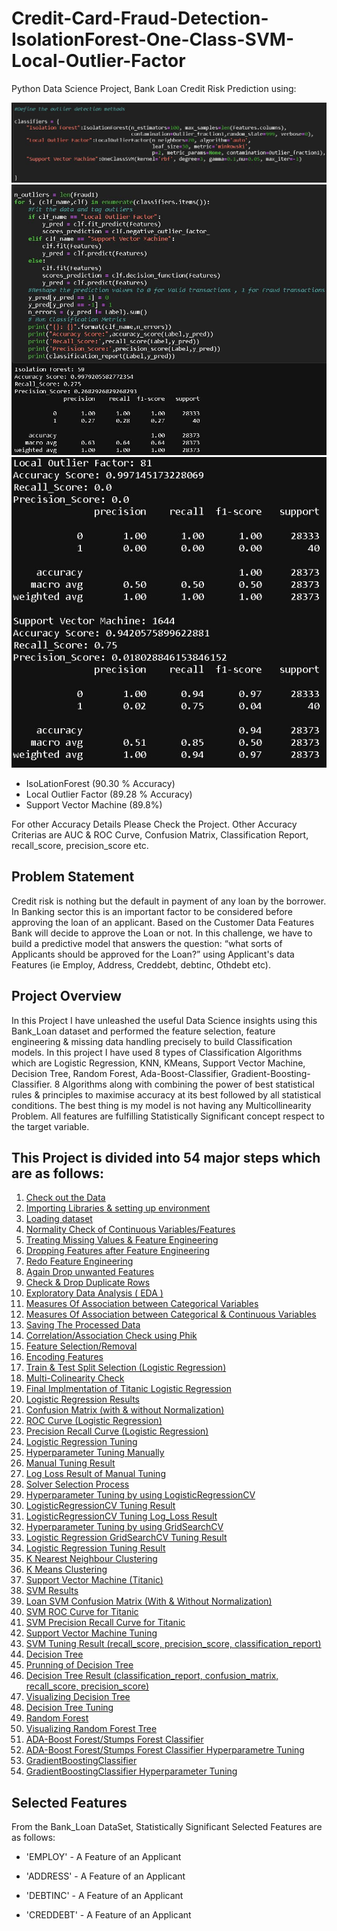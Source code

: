 # Credit-Card-Fraud-Detection-IsolationForest-One-Class-SVM-Local-Outlier-Factor
Python Data Science Project, Bank Loan Credit Risk Prediction using:

![](Images/Cr1.JPG)
![](Images/Cr2.JPG)
![](Images/Cr3.JPG)

- IsoLationForest (90.30 % Accuracy)
- Local Outlier Factor (89.28 % Accuracy)
- Support Vector Machine (89.8%)

For other Accuracy Details Please Check the Project. Other Accuracy Criterias are AUC & ROC Curve, Confusion Matrix, Classification Report, recall_score, precision_score etc.

## Problem Statement
Credit risk is nothing but the default in payment of any loan by the borrower. In Banking sector this is an important factor to be considered before approving the loan of an applicant. Based on the Customer Data Features Bank will decide to approve the Loan or not.
In this challenge, we have to build a predictive model that answers the question: “what sorts of Applicants should be approved for the Loan?” using Applicant's data Features (ie Employ, Address, Creddebt, debtinc, Othdebt etc).

## Project Overview
In this Project I have unleashed the useful Data Science insights using this Bank_Loan dataset and performed the feature selection, feature engineering & missing data handling precisely to build Classification models. In this project I have used 8 types of Classification Algorithms which are Logistic Regression, KNN, KMeans, Support Vector Machine, Decision Tree, Random Forest, Ada-Boost-Classifier, Gradient-Boosting-Classifier. 8 Algorithms along with combining the power of best statistical rules & principles to maximise accuracy at its best followed by all statistical conditions. The best thing is my model is not having any Multicollinearity Problem. All features are fulfilling Statistically Significant concept respect to the target variable.

## This Project is divided into 54 major steps which are as follows:
1. [Check out the Data](#data-check)
2. [Importing Libraries & setting up environment](#imp-lib)
3. [Loading dataset](#data-load)
4. [Normality Check of Continuous Variables/Features](#norm-check)
5. [Treating Missing Values & Feature Engineering](#miss-val)
6. [Dropping Features after Feature Engineering](#drop-feature)
7. [Redo Feature Engineering](#redo-feature)
8. [Again Drop unwanted Features](#again-drop)
9. [Check & Drop Duplicate Rows](#drop-dupli)
10. [Exploratory Data Analysis ( EDA )](#data-expo)
11. [Measures Of Association between Categorical Variables](#cate-asso)
12. [Measures Of Association between Categorical & Continuous Variables](#cate-continu)
13. [Saving The Processed Data](#save-data)
14. [Correlation/Association Check using Phik](#corr-check)
15. [Feature Selection/Removal](#feature-removal)
16. [Encoding Features](#feature-removal)
17. [Train & Test Split Selection (Logistic Regression)](#train-split)
18. [Multi-Colinearity Check](#multi-check)
19. [Final Implmentation of Titanic Logistic Regression](#final-model)
20. [Logistic Regression Results](#log-result)
21. [Confusion Matrix (with & without Normalization)](#conf-norm)
22. [ROC Curve (Logistic Regression)](#ROC-Curve)
23. [Precision Recall Curve (Logistic Regression)](#Recall-Curve)
24. [Logistic Regression Tuning](#Log-Tuning)
26. [Hyperparameter Tuning Manually](#Manual-Tuning)
27. [Manual Tuning Result](#Manual-Result)
28. [Log Loss Result of Manual Tuning](#LogLoss-Result)
29. [Solver Selection Process](#Solver-Selection)
30. [Hyperparameter Tuning by using LogisticRegressionCV](#Tuning-LogisticRegressionCV)
31. [LogisticRegressionCV Tuning Result](#Tuning-Result)
31. [LogisticRegressionCV Tuning Log_Loss Result](#Loss-Result)
32. [Hyperparameter Tuning by using GridSearchCV](#Tuning-GridSearchCV)
33. [Logistic Regression GridSearchCV Tuning Result](#Result-GridSearchCV)
25. [Logistic Regression Tuning Result](#Log-TuningResult)
26. [K Nearest Neighbour Clustering](#K-NN)
26. [K Means Clustering](#K-Means)
26. [Support Vector Machine (Titanic)](#Titanic-SVM)
27. [SVM Results](#SVM-Result)
28. [Loan SVM Confusion Matrix (With & Without Normalization)](#SVM-Matrix)
29. [SVM ROC Curve for Titanic](#SVM-ROC)
30. [SVM Precision Recall Curve for Titanic](#SVM-Precision)
31. [Support Vector Machine Tuning](#SVM-Tuning)
32. [SVM Tuning Result (recall_score, precision_score, classification_report)](#SVM-TuneResult)
33. [Decision Tree](#Decision-Tree)
33. [Prunning of Decision Tree](#Decision-Tree)
34. [Decision Tree Result (classification_report, confusion_matrix, recall_score, precision_score)](#Decision-Result)
35. [Visualizing Decision Tree](#Viz-Tree)
36. [Decision Tree Tuning](#Tree-Tuning)
37. [Random Forest](#Random-Forest)
38. [Visualizing Random Forest Tree](#Viz-Tree)
39. [ADA-Boost Forest/Stumps Forest Classifier](#ADA-Boost)
40. [ADA-Boost Forest/Stumps Forest Classifier Hyperparametre Tuning](#ADA-Boost)
41. [GradientBoostingClassifier](#Gradient-Boosting)
43. [GradientBoostingClassifier Hyperparameter Tuning](#Gradient-Tune)

## Selected Features
From the Bank_Loan DataSet, Statistically Significant Selected Features are as follows:

- 'EMPLOY' - A Feature of an Applicant

- 'ADDRESS' - A Feature of an Applicant

- 'DEBTINC' - A Feature of an Applicant

- 'CREDDEBT' - A Feature of an Applicant
